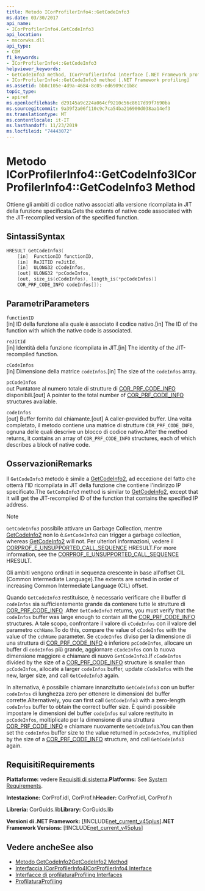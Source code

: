 ```yaml
---
title: Metodo ICorProfilerInfo4::GetCodeInfo3
ms.date: 03/30/2017
api_name:
- ICorProfilerInfo4.GetCodeInfo3
api_location:
- mscorwks.dll
api_type:
- COM
f1_keywords:
- ICorProfilerInfo4::GetCodeInfo3
helpviewer_keywords:
- GetCodeInfo3 method, ICorProfilerInfo4 interface [.NET Framework profiling]
- ICorProfilerInfo4::GetCodeInfo3 method [.NET Framework profiling]
ms.assetid: bb8c105e-4d9a-4684-8c05-ed6909cc1b8c
topic_type:
- apiref
ms.openlocfilehash: d29145a9c224a064cf9210c56c8617d99f7690ba
ms.sourcegitcommit: 9a39f2a06f110c9c7ca54ba216900d038aa14ef3
ms.translationtype: MT
ms.contentlocale: it-IT
ms.lasthandoff: 11/23/2019
ms.locfileid: "74443072"
---
```

# <a name="icorprofilerinfo4getcodeinfo3-method"></a><span data-ttu-id="ecadd-102">Metodo ICorProfilerInfo4::GetCodeInfo3</span><span class="sxs-lookup"><span data-stu-id="ecadd-102">ICorProfilerInfo4::GetCodeInfo3 Method</span></span>
<span data-ttu-id="ecadd-103">Ottiene gli ambiti di codice nativo associati alla versione ricompilata in JIT della funzione specificata.</span><span class="sxs-lookup"><span data-stu-id="ecadd-103">Gets the extents of native code associated with the JIT-recompiled version of the specified function.</span></span>  
  
## <a name="syntax"></a><span data-ttu-id="ecadd-104">Sintassi</span><span class="sxs-lookup"><span data-stu-id="ecadd-104">Syntax</span></span>  
  
```cpp  
HRESULT GetCodeInfo3(  
    [in]  FunctionID functionID,  
    [in]  ReJITID reJitId,  
    [in]  ULONG32 cCodeInfos,  
    [out] ULONG32 *pcCodeInfos,  
    [out, size_is(cCodeInfos), length_is(*pcCodeInfos)]  
    COR_PRF_CODE_INFO codeInfos[]);  
```  
  
## <a name="parameters"></a><span data-ttu-id="ecadd-105">Parametri</span><span class="sxs-lookup"><span data-stu-id="ecadd-105">Parameters</span></span>  
 `functionID`  
 <span data-ttu-id="ecadd-106">[in] ID della funzione alla quale è associato il codice nativo.</span><span class="sxs-lookup"><span data-stu-id="ecadd-106">[in] The ID of the function with which the native code is associated.</span></span>  
  
 `reJitId`  
 <span data-ttu-id="ecadd-107">[in] Identità della funzione ricompilata in JIT.</span><span class="sxs-lookup"><span data-stu-id="ecadd-107">[in] The identity of the JIT-recompiled function.</span></span>  
  
 `cCodeInfos`  
 <span data-ttu-id="ecadd-108">[in] Dimensione della matrice `codeInfos`.</span><span class="sxs-lookup"><span data-stu-id="ecadd-108">[in] The size of the `codeInfos` array.</span></span>  
  
 `pcCodeInfos`  
 <span data-ttu-id="ecadd-109">out Puntatore al numero totale di strutture di [COR_PRF_CODE_INFO](../../../../docs/framework/unmanaged-api/profiling/cor-prf-code-info-structure.md) disponibili.</span><span class="sxs-lookup"><span data-stu-id="ecadd-109">[out] A pointer to the total number of [COR_PRF_CODE_INFO](../../../../docs/framework/unmanaged-api/profiling/cor-prf-code-info-structure.md) structures available.</span></span>  
  
 `codeInfos`  
 <span data-ttu-id="ecadd-110">[out] Buffer fornito dal chiamante.</span><span class="sxs-lookup"><span data-stu-id="ecadd-110">[out] A caller-provided buffer.</span></span> <span data-ttu-id="ecadd-111">Una volta completato, il metodo contiene una matrice di strutture `COR_PRF_CODE_INFO`, ognuna delle quali descrive un blocco di codice nativo.</span><span class="sxs-lookup"><span data-stu-id="ecadd-111">After the method returns, it contains an array of `COR_PRF_CODE_INFO` structures, each of which describes a block of native code.</span></span>  
  
## <a name="remarks"></a><span data-ttu-id="ecadd-112">Osservazioni</span><span class="sxs-lookup"><span data-stu-id="ecadd-112">Remarks</span></span>  
 <span data-ttu-id="ecadd-113">Il `GetCodeInfo3` metodo è simile a [GetCodeInfo2](../../../../docs/framework/unmanaged-api/profiling/icorprofilerinfo2-getcodeinfo2-method.md), ad eccezione del fatto che otterrà l'ID ricompilata in JIT della funzione che contiene l'indirizzo IP specificato.</span><span class="sxs-lookup"><span data-stu-id="ecadd-113">The `GetCodeInfo3` method is similar to [GetCodeInfo2](../../../../docs/framework/unmanaged-api/profiling/icorprofilerinfo2-getcodeinfo2-method.md), except that it will get the JIT-recompiled ID of the function that contains the specified IP address.</span></span>  
  
> [!NOTE]
> <span data-ttu-id="ecadd-114">`GetCodeInfo3` possibile attivare un Garbage Collection, mentre [GetCodeInfo2](../../../../docs/framework/unmanaged-api/profiling/icorprofilerinfo2-getcodeinfo2-method.md) non lo è.</span><span class="sxs-lookup"><span data-stu-id="ecadd-114">`GetCodeInfo3` can trigger a garbage collection, whereas [GetCodeInfo2](../../../../docs/framework/unmanaged-api/profiling/icorprofilerinfo2-getcodeinfo2-method.md) will not.</span></span> <span data-ttu-id="ecadd-115">Per ulteriori informazioni, vedere il [CORPROF_E_UNSUPPORTED_CALL_SEQUENCE](../../../../docs/framework/unmanaged-api/profiling/corprof-e-unsupported-call-sequence-hresult.md) HRESULT.</span><span class="sxs-lookup"><span data-stu-id="ecadd-115">For more information, see the [CORPROF_E_UNSUPPORTED_CALL_SEQUENCE](../../../../docs/framework/unmanaged-api/profiling/corprof-e-unsupported-call-sequence-hresult.md) HRESULT.</span></span>  
  
 <span data-ttu-id="ecadd-116">Gli ambiti vengono ordinati in sequenza crescente in base all'offset CIL (Common Intermediate Language).</span><span class="sxs-lookup"><span data-stu-id="ecadd-116">The extents are sorted in order of increasing Common Intermediate Language (CIL) offset.</span></span>  
  
 <span data-ttu-id="ecadd-117">Quando `GetCodeInfo3` restituisce, è necessario verificare che il buffer di `codeInfos` sia sufficientemente grande da contenere tutte le strutture di [COR_PRF_CODE_INFO](../../../../docs/framework/unmanaged-api/profiling/cor-prf-code-info-structure.md) .</span><span class="sxs-lookup"><span data-stu-id="ecadd-117">After `GetCodeInfo3` returns, you must verify that the `codeInfos` buffer was large enough to contain all the [COR_PRF_CODE_INFO](../../../../docs/framework/unmanaged-api/profiling/cor-prf-code-info-structure.md) structures.</span></span> <span data-ttu-id="ecadd-118">A tale scopo, confrontare il valore di `cCodeInfos` con il valore del parametro `cchName`.</span><span class="sxs-lookup"><span data-stu-id="ecadd-118">To do this, compare the value of `cCodeInfos` with the value of the `cchName` parameter.</span></span> <span data-ttu-id="ecadd-119">Se `cCodeInfos` diviso per la dimensione di una struttura di [COR_PRF_CODE_INFO](../../../../docs/framework/unmanaged-api/profiling/cor-prf-code-info-structure.md) è inferiore `pcCodeInfos`, allocare un buffer di `codeInfos` più grande, aggiornare `cCodeInfos` con la nuova dimensione maggiore e chiamare di nuovo `GetCodeInfo3`.</span><span class="sxs-lookup"><span data-stu-id="ecadd-119">If `cCodeInfos` divided by the size of a [COR_PRF_CODE_INFO](../../../../docs/framework/unmanaged-api/profiling/cor-prf-code-info-structure.md) structure is smaller than `pcCodeInfos`, allocate a larger `codeInfos` buffer, update `cCodeInfos` with the new, larger size, and call `GetCodeInfo3` again.</span></span>  
  
 <span data-ttu-id="ecadd-120">In alternativa, è possibile chiamare innanzitutto `GetCodeInfo3` con un buffer `codeInfos` di lunghezza zero per ottenere le dimensioni del buffer corrette.</span><span class="sxs-lookup"><span data-stu-id="ecadd-120">Alternatively, you can first call `GetCodeInfo3` with a zero-length `codeInfos` buffer to obtain the correct buffer size.</span></span> <span data-ttu-id="ecadd-121">È quindi possibile impostare le dimensioni del buffer `codeInfos` sul valore restituito in `pcCodeInfos`, moltiplicato per la dimensione di una struttura [COR_PRF_CODE_INFO](../../../../docs/framework/unmanaged-api/profiling/cor-prf-code-info-structure.md) e chiamare nuovamente `GetCodeInfo3`.</span><span class="sxs-lookup"><span data-stu-id="ecadd-121">You can then set the `codeInfos` buffer size to the value returned in `pcCodeInfos`, multiplied by the size of a [COR_PRF_CODE_INFO](../../../../docs/framework/unmanaged-api/profiling/cor-prf-code-info-structure.md) structure, and call `GetCodeInfo3` again.</span></span>  
  
## <a name="requirements"></a><span data-ttu-id="ecadd-122">Requisiti</span><span class="sxs-lookup"><span data-stu-id="ecadd-122">Requirements</span></span>  
 <span data-ttu-id="ecadd-123">**Piattaforme:** vedere [Requisiti di sistema](../../../../docs/framework/get-started/system-requirements.md).</span><span class="sxs-lookup"><span data-stu-id="ecadd-123">**Platforms:** See [System Requirements](../../../../docs/framework/get-started/system-requirements.md).</span></span>  
  
 <span data-ttu-id="ecadd-124">**Intestazione:** CorProf.idl, CorProf.h</span><span class="sxs-lookup"><span data-stu-id="ecadd-124">**Header:** CorProf.idl, CorProf.h</span></span>  
  
 <span data-ttu-id="ecadd-125">**Libreria:** CorGuids.lib</span><span class="sxs-lookup"><span data-stu-id="ecadd-125">**Library:** CorGuids.lib</span></span>  
  
 <span data-ttu-id="ecadd-126">**Versioni di .NET Framework:** [!INCLUDE[net_current_v45plus](../../../../includes/net-current-v45plus-md.md)]</span><span class="sxs-lookup"><span data-stu-id="ecadd-126">**.NET Framework Versions:** [!INCLUDE[net_current_v45plus](../../../../includes/net-current-v45plus-md.md)]</span></span>  
  
## <a name="see-also"></a><span data-ttu-id="ecadd-127">Vedere anche</span><span class="sxs-lookup"><span data-stu-id="ecadd-127">See also</span></span>

- [<span data-ttu-id="ecadd-128">Metodo GetCodeInfo2</span><span class="sxs-lookup"><span data-stu-id="ecadd-128">GetCodeInfo2 Method</span></span>](../../../../docs/framework/unmanaged-api/profiling/icorprofilerinfo2-getcodeinfo2-method.md)
- [<span data-ttu-id="ecadd-129">Interfaccia ICorProfilerInfo4</span><span class="sxs-lookup"><span data-stu-id="ecadd-129">ICorProfilerInfo4 Interface</span></span>](../../../../docs/framework/unmanaged-api/profiling/icorprofilerinfo4-interface.md)
- [<span data-ttu-id="ecadd-130">Interfacce di profilatura</span><span class="sxs-lookup"><span data-stu-id="ecadd-130">Profiling Interfaces</span></span>](../../../../docs/framework/unmanaged-api/profiling/profiling-interfaces.md)
- [<span data-ttu-id="ecadd-131">Profilatura</span><span class="sxs-lookup"><span data-stu-id="ecadd-131">Profiling</span></span>](../../../../docs/framework/unmanaged-api/profiling/index.md)
